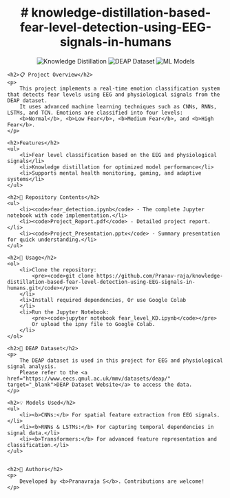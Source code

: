 <body>
    <h1 style="text-align:center;"># knowledge-distillation-based-fear-level-detection-using-EEG-signals-in-humans</h1>
    <p align="center">
        <img src="https://img.shields.io/badge/Knowledge%20Distillation-Enabled-brightgreen" alt="Knowledge Distillation">
        <img src="https://img.shields.io/badge/Data-DEAP%20Dataset-blue" alt="DEAP Dataset">
        <img src="https://img.shields.io/badge/Models-CNN%2C%20RNN%2C%20LSTM%2C%20Transformers-orange" alt="ML Models">
    </p>
    
    <h2>📋 Project Overview</h2>
    <p>
        This project implements a real-time emotion classification system that detects fear levels using EEG and physiological signals from the DEAP dataset. 
        It uses advanced machine learning techniques such as CNNs, RNNs, LSTMs, and TCN. Emotions are classified into four levels: 
        <b>Normal</b>, <b>Low Fear</b>, <b>Medium Fear</b>, and <b>High Fear</b>.
    </p>

    <h2>Features</h2>
    <ul>
        <li>Fear level classification based on the EEG and physiological signals</li>
        <li>Knowledge distillation for optimized model performance</li>
        <li>Supports mental health monitoring, gaming, and adaptive systems</li>
    </ul>

    <h2>📂 Repository Contents</h2>
    <ul>
        <li><code>fear_detection.ipynb</code> - The complete Jupyter notebook with code implementation.</li>
        <li><code>Project_Report.pdf</code> - Detailed project report.</li>
        <li><code>Project_Presentation.pptx</code> - Summary presentation for quick understanding.</li>
    </ul>

    <h2>📖 Usage</h2>
    <ol>
        <li>Clone the repository:
            <pre><code>git clone https://github.com/Pranav-raja/knowledge-distillation-based-fear-level-detection-using-EEG-signals-in-humans.git</code></pre>
        </li>
        <li>Install required dependencies, Or use Google Colab
        </li>
        <li>Run the Jupyter Notebook:
            <pre><code>jupyter notebook fear_level_KD.ipynb</code></pre>
            Or upload the ipny file to Google Colab.
        </li>
    </ol>

    <h2>🔗 DEAP Dataset</h2>
    <p>
        The DEAP dataset is used in this project for EEG and physiological signal analysis. 
        Please refer to the <a href="https://www.eecs.qmul.ac.uk/mmv/datasets/deap/" target="_blank">DEAP Dataset Website</a> to access the data.
    </p>

    <h2>💡 Models Used</h2>
    <ul>
        <li><b>CNNs:</b> For spatial feature extraction from EEG signals.</li>
        <li><b>RNNs & LSTMs:</b> For capturing temporal dependencies in signal data.</li>
        <li><b>Transformers:</b> For advanced feature representation and classification.</li>
    </ul>


    <h2>📝 Authors</h2>
    <p>
        Developed by <b>Pranavraja S</b>. Contributions are welcome!
    </p>
</body>


